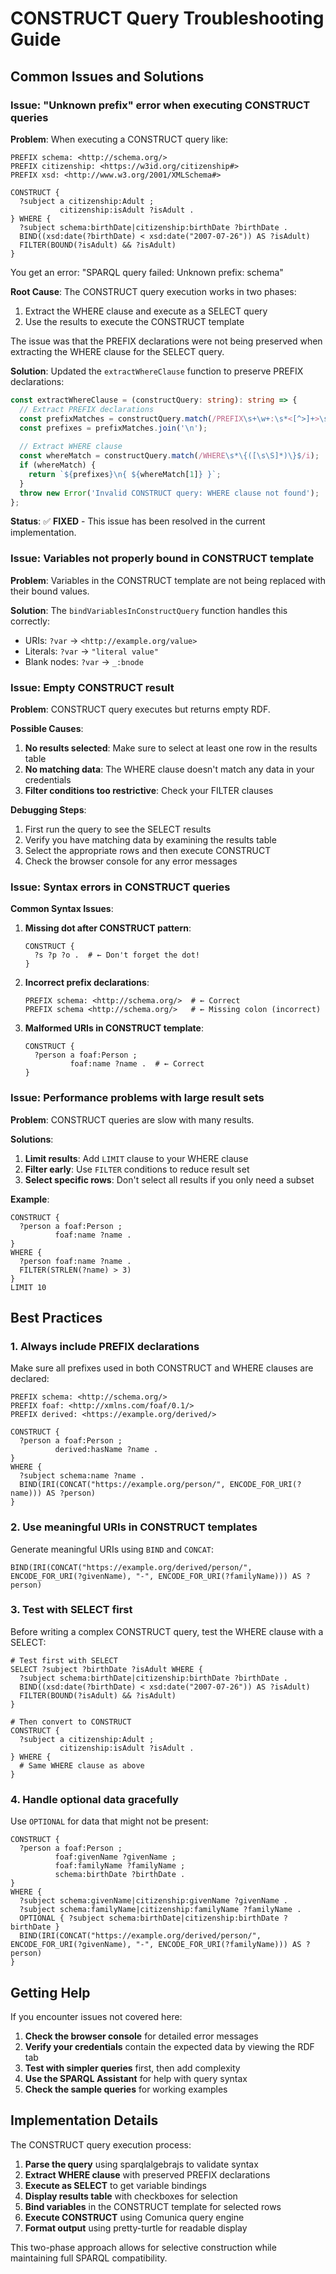 # CONSTRUCT Query Troubleshooting Guide

## Common Issues and Solutions

### Issue: "Unknown prefix" error when executing CONSTRUCT queries

**Problem**: When executing a CONSTRUCT query like:
```sparql
PREFIX schema: <http://schema.org/>
PREFIX citizenship: <https://w3id.org/citizenship#>
PREFIX xsd: <http://www.w3.org/2001/XMLSchema#>

CONSTRUCT {
  ?subject a citizenship:Adult ;
           citizenship:isAdult ?isAdult .
} WHERE {
  ?subject schema:birthDate|citizenship:birthDate ?birthDate .
  BIND((xsd:date(?birthDate) < xsd:date("2007-07-26")) AS ?isAdult)
  FILTER(BOUND(?isAdult) && ?isAdult)
}
```

You get an error: "SPARQL query failed: Unknown prefix: schema"

**Root Cause**: The CONSTRUCT query execution works in two phases:
1. Extract the WHERE clause and execute as a SELECT query
2. Use the results to execute the CONSTRUCT template

The issue was that the PREFIX declarations were not being preserved when extracting the WHERE clause for the SELECT query.

**Solution**: Updated the `extractWhereClause` function to preserve PREFIX declarations:

```typescript
const extractWhereClause = (constructQuery: string): string => {
  // Extract PREFIX declarations
  const prefixMatches = constructQuery.match(/PREFIX\s+\w+:\s*<[^>]+>\s*/gi) || [];
  const prefixes = prefixMatches.join('\n');
  
  // Extract WHERE clause
  const whereMatch = constructQuery.match(/WHERE\s*\{([\s\S]*)\}$/i);
  if (whereMatch) {
    return `${prefixes}\n{ ${whereMatch[1]} }`;
  }
  throw new Error('Invalid CONSTRUCT query: WHERE clause not found');
};
```

**Status**: ✅ **FIXED** - This issue has been resolved in the current implementation.

### Issue: Variables not properly bound in CONSTRUCT template

**Problem**: Variables in the CONSTRUCT template are not being replaced with their bound values.

**Solution**: The `bindVariablesInConstructQuery` function handles this correctly:
- URIs: `?var` → `<http://example.org/value>`
- Literals: `?var` → `"literal value"`  
- Blank nodes: `?var` → `_:bnode`

### Issue: Empty CONSTRUCT result

**Problem**: CONSTRUCT query executes but returns empty RDF.

**Possible Causes**:
1. **No results selected**: Make sure to select at least one row in the results table
2. **No matching data**: The WHERE clause doesn't match any data in your credentials
3. **Filter conditions too restrictive**: Check your FILTER clauses

**Debugging Steps**:
1. First run the query to see the SELECT results
2. Verify you have matching data by examining the results table
3. Select the appropriate rows and then execute CONSTRUCT
4. Check the browser console for any error messages

### Issue: Syntax errors in CONSTRUCT queries

**Common Syntax Issues**:

1. **Missing dot after CONSTRUCT pattern**:
   ```sparql
   CONSTRUCT {
     ?s ?p ?o .  # ← Don't forget the dot!
   }
   ```

2. **Incorrect prefix declarations**:
   ```sparql
   PREFIX schema: <http://schema.org/>  # ← Correct
   PREFIX schema <http://schema.org/>   # ← Missing colon (incorrect)
   ```

3. **Malformed URIs in CONSTRUCT template**:
   ```sparql
   CONSTRUCT {
     ?person a foaf:Person ;
             foaf:name ?name .  # ← Correct
   }
   ```

### Issue: Performance problems with large result sets

**Problem**: CONSTRUCT queries are slow with many results.

**Solutions**:
1. **Limit results**: Add `LIMIT` clause to your WHERE clause
2. **Filter early**: Use `FILTER` conditions to reduce result set
3. **Select specific rows**: Don't select all results if you only need a subset

**Example**:
```sparql
CONSTRUCT {
  ?person a foaf:Person ;
          foaf:name ?name .
}
WHERE {
  ?person foaf:name ?name .
  FILTER(STRLEN(?name) > 3)
}
LIMIT 10
```

## Best Practices

### 1. Always include PREFIX declarations
Make sure all prefixes used in both CONSTRUCT and WHERE clauses are declared:

```sparql
PREFIX schema: <http://schema.org/>
PREFIX foaf: <http://xmlns.com/foaf/0.1/>
PREFIX derived: <https://example.org/derived/>

CONSTRUCT {
  ?person a foaf:Person ;
          derived:hasName ?name .
}
WHERE {
  ?subject schema:name ?name .
  BIND(IRI(CONCAT("https://example.org/person/", ENCODE_FOR_URI(?name))) AS ?person)
}
```

### 2. Use meaningful URIs in CONSTRUCT templates
Generate meaningful URIs using `BIND` and `CONCAT`:

```sparql
BIND(IRI(CONCAT("https://example.org/derived/person/", ENCODE_FOR_URI(?givenName), "-", ENCODE_FOR_URI(?familyName))) AS ?person)
```

### 3. Test with SELECT first
Before writing a complex CONSTRUCT query, test the WHERE clause with a SELECT:

```sparql
# Test first with SELECT
SELECT ?subject ?birthDate ?isAdult WHERE {
  ?subject schema:birthDate|citizenship:birthDate ?birthDate .
  BIND((xsd:date(?birthDate) < xsd:date("2007-07-26")) AS ?isAdult)
  FILTER(BOUND(?isAdult) && ?isAdult)
}

# Then convert to CONSTRUCT
CONSTRUCT {
  ?subject a citizenship:Adult ;
           citizenship:isAdult ?isAdult .
} WHERE {
  # Same WHERE clause as above
}
```

### 4. Handle optional data gracefully
Use `OPTIONAL` for data that might not be present:

```sparql
CONSTRUCT {
  ?person a foaf:Person ;
          foaf:givenName ?givenName ;
          foaf:familyName ?familyName ;
          schema:birthDate ?birthDate .
}
WHERE {
  ?subject schema:givenName|citizenship:givenName ?givenName .
  ?subject schema:familyName|citizenship:familyName ?familyName .
  OPTIONAL { ?subject schema:birthDate|citizenship:birthDate ?birthDate }
  BIND(IRI(CONCAT("https://example.org/derived/person/", ENCODE_FOR_URI(?givenName), "-", ENCODE_FOR_URI(?familyName))) AS ?person)
}
```

## Getting Help

If you encounter issues not covered here:

1. **Check the browser console** for detailed error messages
2. **Verify your credentials** contain the expected data by viewing the RDF tab
3. **Test with simpler queries** first, then add complexity
4. **Use the SPARQL Assistant** for help with query syntax
5. **Check the sample queries** for working examples

## Implementation Details

The CONSTRUCT query execution process:

1. **Parse the query** using sparqlalgebrajs to validate syntax
2. **Extract WHERE clause** with preserved PREFIX declarations  
3. **Execute as SELECT** to get variable bindings
4. **Display results table** with checkboxes for selection
5. **Bind variables** in the CONSTRUCT template for selected rows
6. **Execute CONSTRUCT** using Comunica query engine
7. **Format output** using pretty-turtle for readable display

This two-phase approach allows for selective construction while maintaining full SPARQL compatibility.
